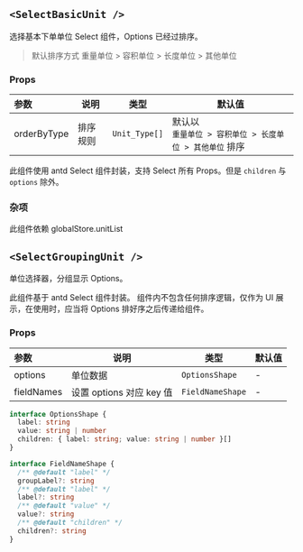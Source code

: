 ## `<SelectBasicUnit />`

选择基本下单单位 Select 组件，Options 已经过排序。

> 默认排序方式
> 重量单位 > 容积单位 > 长度单位 > 其他单位

### Props

| 参数        | 说明     | 类型          | 默认值                                                       |
| :---------- | -------- | ------------- | ------------------------------------------------------------ |
| orderByType | 排序规则 | `Unit_Type[]` | 默认以<br/> `重量单位 > 容积单位 > 长度单位 > 其他单位` 排序 |

此组件使用 antd Select 组件封装，支持 Select 所有 Props。但是 `children` 与 `options` 除外。

### 杂项

此组件依赖 globalStore.unitList

## `<SelectGroupingUnit />`

单位选择器，分组显示 Options。

此组件基于 antd Select 组件封装。
组件内不包含任何排序逻辑，仅作为 UI 展示，在使用时，应当将 Options 排好序之后传递给组件。

### Props

| 参数       | 说明                     | 类型             | 默认值 |
| :--------- | ------------------------ | ---------------- | ------ |
| options    | 单位数据                 | `OptionsShape`   | -      |
| fieldNames | 设置 options 对应 key 值 | `FieldNameShape` | -      |

```ts
interface OptionsShape {
  label: string
  value: string | number
  children: { label: string; value: string | number }[]
}

interface FieldNameShape {
  /** @default "label" */
  groupLabel?: string
  /** @default "label" */
  label?: string
  /** @default "value" */
  value?: string
  /** @default "children" */
  children?: string
}
```
